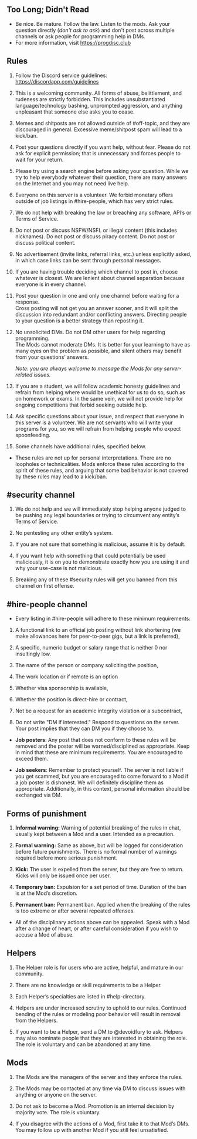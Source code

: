 ## Too Long; Didn't Read

- Be nice. Be mature. Follow the law. Listen
to the mods. Ask your question directly (*don't ask to
ask*) and don't post across multiple channels or ask
people for programming help in DMs.
- For more information, visit <https://progdisc.club>

## Rules

1. Follow the Discord service guidelines: <https://discordapp.com/guidelines>
   
2. This is a welcoming community. All forms of abuse, belittlement, and
   rudeness are strictly forbidden. This includes unsubstantiated
   language/technology bashing, unprompted aggression, and anything unpleasant
   that someone else asks you to cease.

3. Memes and shitposts are not allowed outside of #off-topic, and they are
   discouraged in general. Excessive meme/shitpost spam will lead to a kick/ban.

4. Post your questions directly if you want help, without fear. Please do not
   ask for explicit permission; that is unnecessary and forces people to wait
   for your return. 

5. Please try using a search engine before asking your question. While we try
   to help everybody whatever their question, there are many answers on the
   Internet and you may not need live help.

6. Everyone on this server is a volunteer. We forbid monetary offers outside of
   job listings in #hire-people, which has very strict rules.

7. We do not help with breaking the law or breaching any software, API’s or
   Terms of Service.

8. Do not post or discuss NSFW/NSFL or illegal content (this includes
   nicknames).  Do not post or discuss piracy content. Do not post or discuss
   political content.

9. No advertisement (invite links, referral links, etc.) unless explicitly asked,
   in which case links can be sent through personal messages.

10. If you are having trouble deciding which channel to post in, choose whatever
    is closest. We are lenient about channel separation because everyone is in
    every channel.

11. Post your question in one and only one channel before waiting for a
    response.<br>
    Cross posting will not get you an answer sooner, and it will split the
    discussion into redundant and/or conflicting answers. Directing people to
    your question is a better strategy than reposting it.

12. No unsolicited DMs. Do not DM other users for help regarding programming.<br>
    The Mods cannot moderate DMs. It is better for your learning to have as many
    eyes on the problem as possible, and silent others may benefit from your
    questions’ answers.

    _Note: you are always welcome to message the Mods for any server-related
    issues._

13. If you are a student, we will follow academic honesty guidelines and refrain
    from helping where would be unethical for us to do so, such as on homework
    or exams. In the same vein, we will not provide help for ongoing
    competitions that forbid seeking outside help.

14. Ask specific questions about your issue, and respect that everyone in this
    server is a volunteer. We are not servants who will write your programs for
    you, so we will refrain from helping people who expect spoonfeeding.

15. Some channels have additional rules, specified below.

- These rules are not up for personal interpretations. There are no loopholes
or technicalities. Mods enforce these rules according to the spirit of these
rules, and arguing that some bad behavior is not covered by these rules may
lead to a kick/ban.

## #security channel

1. We do not help and we will immediately stop helping anyone judged to be
   pushing any legal boundaries or trying to circumvent any entity’s Terms of
   Service.

2. No pentesting any other entity’s system.

3. If you are not sure that something is malicious, assume it is by default.

4. If you want help with something that could potentially be used maliciously,
   it is on you to demonstrate exactly how you are using it and why your
   use-case is not malicious.

5. Breaking any of these #security rules will get you banned from this channel
   on first offense.

## #hire-people channel
 
- Every listing in #hire-people will adhere to these minimum requirements: 

1. A functional link to an official job posting without link shortening (we
   make allowances here for peer-to-peer gigs, but a link is preferred),

2. A specific, numeric budget or salary range that is neither 0 nor insultingly
   low.

3. The name of the person or company soliciting the position,

4. The work location or if remote is an option

5. Whether visa sponsorship is available,

6. Whether the position is direct-hire or contract,

7. Not be a request for an academic integrity violation or a subcontract,

8. Do not write "DM if interested." Respond to questions on the server. 
  Your post implies that they can DM you if they choose to.

- **Job posters**: Any post that does not conform to these rules will be removed
and the poster will be warned/disciplined as appropriate. Keep in mind that
these are minimum requirements. You are encouraged to exceed them.

- **Job seekers**: Remember to protect yourself. The server is not liable if you
get scammed, but you are encouraged to come forward to a Mod if a job poster
is dishonest. We will definitely discipline them as appropriate.
Additionally, in this context, personal information should be exchanged via DM.

## Forms of punishment

1. **Informal warning:** Warning of potential breaking of the rules in chat,
   usually kept between a Mod and a user. Intended as a precaution.

2. **Formal warning:** Same as above, but will be logged for consideration
   before future punishments. There is no formal number of warnings required
   before more serious punishment.

3. **Kick:** The user is expelled from the server, but they are free to return.
   Kicks will only be issued once per user.

4. **Temporary ban:** Expulsion for a set period of time. Duration of the ban
   is at the Mod’s discretion.

5. **Permanent ban:** Permanent ban. Applied when the breaking of the rules is
   too extreme or after several repeated offenses.

- All of the disciplinary actions above can be appealed. Speak with a Mod
after a change of heart, or after careful consideration if you wish to
accuse a Mod of abuse.

## Helpers

1. The Helper role is for users who are active, helpful, and mature in our
   community.

2. There are no knowledge or skill requirements to be a Helper.

3. Each Helper’s specialties are listed in #help-directory.

4. Helpers are under increased scrutiny to uphold to our rules. Continued
   bending of the rules or modeling poor behavior will result in removal from
   the Helpers.

5. If you want to be a Helper, send a DM to @devoidfury to ask. Helpers may
   also nominate people that they are interested in obtaining the role. The
   role is voluntary and can be abandoned at any time.

## Mods
 
1. The Mods are the managers of the server and they enforce the rules.

2. The Mods may be contacted at any time via DM to discuss issues with anything
   or anyone on the server.

3. Do not ask to become a Mod. Promotion is an internal decision by majority
   vote. The role is voluntary.

4. If you disagree with the actions of a Mod, first take it to that Mod’s DMs.
   You may follow up with another Mod if you still feel unsatisfied.